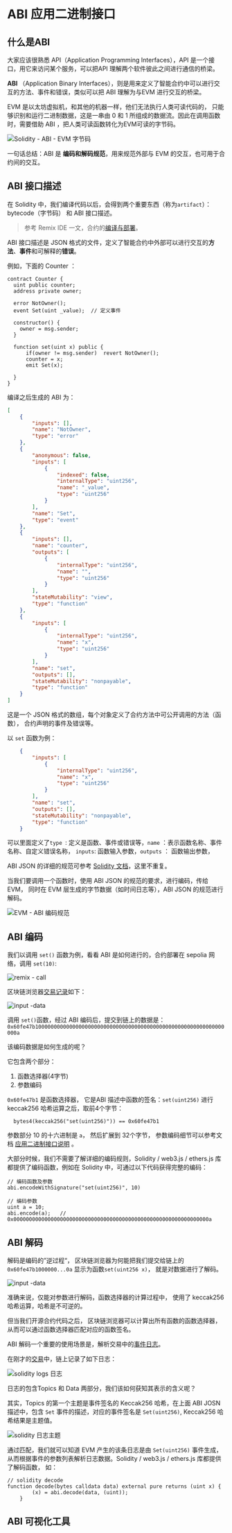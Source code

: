 # ABI 应用二进制接口

## 什么是ABI

大家应该很熟悉 API（Application Programming Interfaces），API 是一个接口，用它来访问某个服务，可以把API 理解两个软件彼此之间进行通信的桥梁。

**ABI** （Application Binary Interfaces），则是用来定义了智能合约中可以进行交互的方法、事件和错误，类似可以把 ABI 理解为与EVM 进行交互的桥梁。

EVM 是以太坊虚拟机，和其他的机器一样，他们无法执行人类可读代码的， 只能够识别和运行二进制数据，这是一串由 0 和 1 所组成的数据流。因此在调用函数时，需要借助 ABI ，把人类可读函数转化为EVM可读的字节码。



![Solidity - ABI - EVM 字节码](https://img.learnblockchain.cn/pics/20230803220935.png!decert.logo.water)

一句话总结：ABI 是 **编码和解码规范**，用来规范外部与 EVM 的交互，也可用于合约间的交互。



## ABI 接口描述

在 Solidity 中，我们编译代码以后，会得到两个重要东西（称为`artifact`）：bytecode（字节码） 和 ABI 接口描述。

> 参考 Remix IDE 一文，合约的[编译与部署](https://decert.me/tutorial/solidity/tools/remix#%E5%90%88%E7%BA%A6%E7%BC%96%E8%AF%91)。

ABI 接口描述是 JSON 格式的文件，定义了智能合约中外部可以进行交互的**方法**、**事件**和可解释的**错误**。

例如，下面的 Counter ：

```solidity
contract Counter {
  uint public counter;
  address private owner;

  error NotOwner();
  event Set(uint _value);  // 定义事件

  constructor() {
    owner = msg.sender;
  }

  function set(uint x) public {
      if(owner != msg.sender)  revert NotOwner();
      counter = x;
      emit Set(x);

  }
}
```



编译之后生成的 ABI 为：

```json
[
	{
		"inputs": [],
		"name": "NotOwner",
		"type": "error"
	},
	{
		"anonymous": false,
		"inputs": [
			{
				"indexed": false,
				"internalType": "uint256",
				"name": "_value",
				"type": "uint256"
			}
		],
		"name": "Set",
		"type": "event"
	},
	{
		"inputs": [],
		"name": "counter",
		"outputs": [
			{
				"internalType": "uint256",
				"name": "",
				"type": "uint256"
			}
		],
		"stateMutability": "view",
		"type": "function"
	},
	{
		"inputs": [
			{
				"internalType": "uint256",
				"name": "x",
				"type": "uint256"
			}
		],
		"name": "set",
		"outputs": [],
		"stateMutability": "nonpayable",
		"type": "function"
	}
]
```

这是一个 JSON 格式的数组，每个对象定义了合约方法中可公开调用的方法（函数）， 合约声明的事件及错误等。

以 `set` 函数为例：

```json
	{
		"inputs": [
			{
				"internalType": "uint256",
				"name": "x",
				"type": "uint256"
			}
		],
		"name": "set",
		"outputs": [],
		"stateMutability": "nonpayable",
		"type": "function"
	}
```

可以里面定义了`type `:  定义是函数、事件或错误等，`name` ：表示函数名称、事件名称、自定义错误名称， `inputs`: 函数输入参数，`outputs` ： 函数输出参数， 

ABI JSON 的详细的规范可参考 [Solidity 文档](https://learnblockchain.cn/docs/solidity/abi-spec.html#json)，这里不重复。



当我们要调用一个函数时，使用 ABI JSON 的规范的要求，进行编码，传给 EVM， 同时在 EVM 层生成的字节数据（如时间日志等），ABI JSON 的规范进行解码。

![EVM - ABI 编码规范](https://img.learnblockchain.cn/pics/20230825121313.png!decert.logo.water)





## ABI 编码

我们以调用 `set()` 函数为例，看看 ABI 是如何进行的，合约部署在 sepolia 网络，调用 `set(10)`:



![remix - call](https://img.learnblockchain.cn/pics/20230825150223.png!decert.logo.water)

 区块链浏览器[交易记录](https://sepolia.etherscan.io/tx/0x644cf28068b2e0f144e36f5f65a42897a1904ebe99b958c692fc0b97546c1197)如下：

![input -data](https://img.learnblockchain.cn/pics/20230825164320.png!decert.logo.water)



调用 `set()`函数，经过 ABI 编码后，提交到链上的数据是： `0x60fe47b1000000000000000000000000000000000000000000000000000000000000000a`

该编码数据是如何生成的呢？

它包含两个部分：

1. 函数选择器(4字节)
2. 参数编码



`0x60fe47b1` 是函数选择器， 它是ABI 描述中函数的签名：`set(uint256)` 进行 keccak256 哈希运算之后，取前4个字节：

```
  bytes4(keccak256("set(uint256)")) == 0x60fe47b1
```



参数部分 10 的十六进制是 `a`， 然后扩展到 32个字节， 参数编码细节可以参考文档 [应用二进制接口说明](https://learnblockchain.cn/docs/solidity/abi-spec.html#abi) 。 

大部分时候，我们不需要了解详细的编码规则，Solidity / web3.js / ethers.js 库都提供了编码函数，例如在 Solidity 中，可通过以下代码获得完整的编码：

```solidity
// 编码函数及参数 
abi.encodeWithSignature("set(uint256)", 10)

// 编码参数
uint a = 10;
abi.encode(a);   // 0x000000000000000000000000000000000000000000000000000000000000000a

```



## ABI 解码

解码是编码的”逆过程“， 区块链浏览器为何能把我们提交给链上的 `0x60fe47b1000000...0a` 显示为函数`set(uint256 x)`， 就是对数据进行了解码。



![input -data](https://img.learnblockchain.cn/pics/20230825164320.png!decert.logo.water)

准确来说，仅能对参数进行解码，函数选择器的计算过程中， 使用了 keccak256 哈希运算，哈希是不可逆的。

但当我们开源合约代码之后， 区块链浏览器可以计算出所有函数的函数选择器，从而可以通过函数选择器匹配对应的函数签名。



ABI 解码一个重要的使用场景是，解析交易中的[事件日志](../solidity-basic/14_event.md)。

在刚才的[交易](https://sepolia.etherscan.io/tx/0x644cf28068b2e0f144e36f5f65a42897a1904ebe99b958c692fc0b97546c1197#eventlog)中，链上记录了如下日志：

![solidity logs 日志](https://img.learnblockchain.cn/pics/20230825185945.png!decert.logo.water)

日志的包含Topics 和 Data 两部分，我们该如何获知其表示的含义呢？

其实，Topics 的第一个主题是事件签名的 Keccak256 哈希，在上面 ABI JOSN 描述中，包含 `Set` 事件的描述，对应的事件签名是 `Set(uint256)`, Keccak256 哈希结果是主题值。

![solidity 日志主题](https://img.learnblockchain.cn/pics/20230825191226.png!decert.logo.water)

通过匹配，我们就可以知道 EVM 产生的该条日志是由 `Set(uint256)`  事件生成， 从而根据事件的参数列表解析日志数据。Solidity / web3.js / ethers.js 库都提供了解码函数， 如：

```solidity
// solidity decode
function decode(bytes calldata data) external pure returns (uint x) {
        (x) = abi.decode(data, (uint));
    }
```





## ABI 可视化工具




